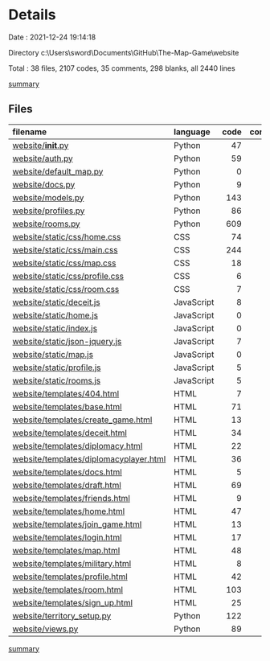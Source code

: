 # Details

Date : 2021-12-24 19:14:18

Directory c:\Users\sword\Documents\GitHub\The-Map-Game\website

Total : 38 files,  2107 codes, 35 comments, 298 blanks, all 2440 lines

[summary](results.md)

## Files
| filename | language | code | comment | blank | total |
| :--- | :--- | ---: | ---: | ---: | ---: |
| [website/__init__.py](/website/__init__.py) | Python | 47 | 6 | 17 | 70 |
| [website/auth.py](/website/auth.py) | Python | 59 | 4 | 13 | 76 |
| [website/default_map.py](/website/default_map.py) | Python | 0 | 0 | 1 | 1 |
| [website/docs.py](/website/docs.py) | Python | 9 | 0 | 3 | 12 |
| [website/models.py](/website/models.py) | Python | 143 | 0 | 40 | 183 |
| [website/profiles.py](/website/profiles.py) | Python | 86 | 0 | 7 | 93 |
| [website/rooms.py](/website/rooms.py) | Python | 609 | 3 | 94 | 706 |
| [website/static/css/home.css](/website/static/css/home.css) | CSS | 74 | 0 | 8 | 82 |
| [website/static/css/main.css](/website/static/css/main.css) | CSS | 244 | 4 | 53 | 301 |
| [website/static/css/map.css](/website/static/css/map.css) | CSS | 18 | 0 | 4 | 22 |
| [website/static/css/profile.css](/website/static/css/profile.css) | CSS | 6 | 0 | 0 | 6 |
| [website/static/css/room.css](/website/static/css/room.css) | CSS | 7 | 0 | 1 | 8 |
| [website/static/deceit.js](/website/static/deceit.js) | JavaScript | 8 | 0 | 0 | 8 |
| [website/static/home.js](/website/static/home.js) | JavaScript | 0 | 1 | 0 | 1 |
| [website/static/index.js](/website/static/index.js) | JavaScript | 0 | 1 | 0 | 1 |
| [website/static/json-jquery.js](/website/static/json-jquery.js) | JavaScript | 7 | 0 | 0 | 7 |
| [website/static/map.js](/website/static/map.js) | JavaScript | 0 | 1 | 0 | 1 |
| [website/static/profile.js](/website/static/profile.js) | JavaScript | 5 | 0 | 2 | 7 |
| [website/static/rooms.js](/website/static/rooms.js) | JavaScript | 5 | 0 | 2 | 7 |
| [website/templates/404.html](/website/templates/404.html) | HTML | 7 | 0 | 1 | 8 |
| [website/templates/base.html](/website/templates/base.html) | HTML | 71 | 5 | 1 | 77 |
| [website/templates/create_game.html](/website/templates/create_game.html) | HTML | 13 | 0 | 1 | 14 |
| [website/templates/deceit.html](/website/templates/deceit.html) | HTML | 34 | 0 | 3 | 37 |
| [website/templates/diplomacy.html](/website/templates/diplomacy.html) | HTML | 22 | 0 | 4 | 26 |
| [website/templates/diplomacyplayer.html](/website/templates/diplomacyplayer.html) | HTML | 36 | 0 | 7 | 43 |
| [website/templates/docs.html](/website/templates/docs.html) | HTML | 5 | 0 | 0 | 5 |
| [website/templates/draft.html](/website/templates/draft.html) | HTML | 69 | 0 | 1 | 70 |
| [website/templates/friends.html](/website/templates/friends.html) | HTML | 9 | 0 | 1 | 10 |
| [website/templates/home.html](/website/templates/home.html) | HTML | 47 | 0 | 3 | 50 |
| [website/templates/join_game.html](/website/templates/join_game.html) | HTML | 13 | 0 | 1 | 14 |
| [website/templates/login.html](/website/templates/login.html) | HTML | 17 | 0 | 0 | 17 |
| [website/templates/map.html](/website/templates/map.html) | HTML | 48 | 0 | 2 | 50 |
| [website/templates/military.html](/website/templates/military.html) | HTML | 8 | 0 | 0 | 8 |
| [website/templates/profile.html](/website/templates/profile.html) | HTML | 42 | 1 | 1 | 44 |
| [website/templates/room.html](/website/templates/room.html) | HTML | 103 | 0 | 2 | 105 |
| [website/templates/sign_up.html](/website/templates/sign_up.html) | HTML | 25 | 0 | 0 | 25 |
| [website/territory_setup.py](/website/territory_setup.py) | Python | 122 | 0 | 16 | 138 |
| [website/views.py](/website/views.py) | Python | 89 | 9 | 9 | 107 |

[summary](results.md)